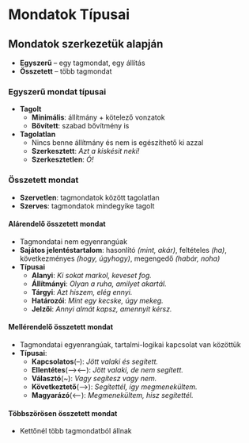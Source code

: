 # Mondatok Típusai
## Mondatok szerkezetük alapján
- **Egyszerű** – egy tagmondat, egy állítás
- **Összetett** – több tagmondat
### Egyszerű mondat típusai
- **Tagolt**
	- **Minimális**: állítmány + kötelező vonzatok
	- **Bővített**: szabad bővítmény is
- **Tagolatlan**
	- Nincs benne állítmány és nem is egészíthető ki azzal
	- **Szerkesztett**: *Azt a kiskésit neki!*
	- **Szerkesztetlen**: *Ó!*
### Összetett mondat
- **Szervetlen**: tagmondatok között tagolatlan
- **Szerves**: tagmondatok mindegyike tagolt
#### Alárendelő összetett mondat
- Tagmondatai nem egyenrangúak
- **Sajátos jelentéstartalom**: hasonlító *(mint, akár)*, feltételes *(ha)*, következményes *(hogy, úgyhogy)*, megengedő *(habár, noha)*
- **Típusai**
	- **Alanyi**: *Ki sokat markol, keveset fog.*
	- **Állítmányi**: *Olyan a ruha, amilyet akartál.*
	- **Tárgyi**: *Azt hiszem, elég ennyi.*
	- **Határozói**: *Mint egy kecske, úgy mekeg.*
	- **Jelzői**: *Annyi almát kapsz, amennyit kérsz.*
#### Mellérendelő összetett mondat
- Tagmondatai egyenrangúak, tartalmi-logikai kapcsolat van közöttük
- **Típusai**:
	- **Kapcsolatos**(–): *Jött valaki és segített.*
	- **Ellentétes**(–><–): *Jött valaki, de nem segített.*
	- **Választó**(~): *Vagy segítesz vagy nem.*
	- **Következtető**(–>): *Segítettél, így megmenekültem.*
	- **Magyarázó**(<–): *Megmenekültem, hisz segítettél.*
#### Többszörösen összetett mondat
- Kettőnél több tagmondatból állnak